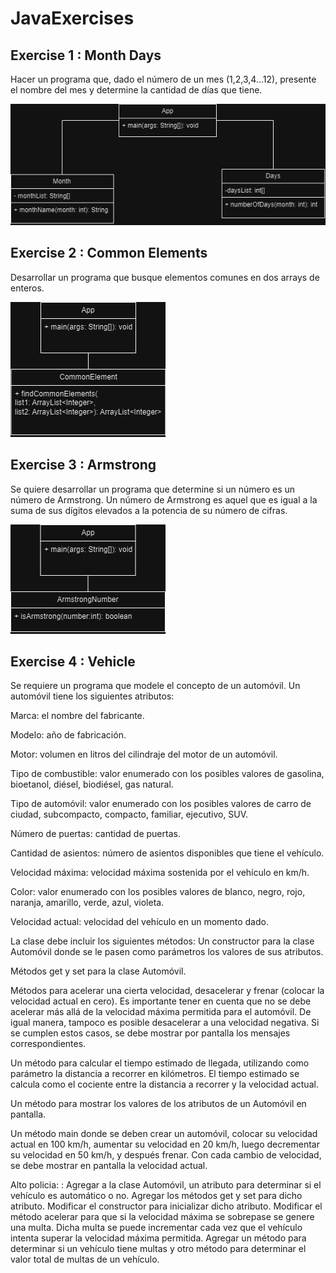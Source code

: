 # JavaExercises

## Exercise 1 : Month Days
Hacer un programa que, dado el número de un mes (1,2,3,4…12), presente el nombre del mes y determine la cantidad de días que tiene.

<img src = "./src/media/javaexercises.drawio.png"> 

## Exercise 2 : Common Elements
Desarrollar un programa que busque elementos comunes en dos arrays de enteros.

<img src = "./src/media/ex2.drawio.png"> 

## Exercise 3 : Armstrong
Se quiere desarrollar un programa que determine si un número es un número de Armstrong. Un número de Armstrong es aquel que es igual a la suma de sus dígitos elevados a la potencia de su número de cifras.

<img src = "./src/media/ex3.drawio.png"> 

## Exercise 4 : Vehicle
Se requiere un programa que modele el concepto de un automóvil. Un automóvil tiene los siguientes atributos:


Marca: el nombre del fabricante.


Modelo: año de fabricación.


Motor: volumen en litros del cilindraje del motor de un automóvil.


Tipo de combustible: valor enumerado con los posibles valores de gasolina, bioetanol, diésel, biodiésel, gas natural.

Tipo de automóvil: valor enumerado con los posibles valores de carro de ciudad, subcompacto, compacto, familiar, ejecutivo, SUV.


Número de puertas: cantidad de puertas.


Cantidad de asientos: número de asientos disponibles que tiene el
vehículo.


Velocidad máxima: velocidad máxima sostenida por el vehículo en km/h.


Color: valor enumerado con los posibles valores de blanco, negro, rojo, naranja, amarillo, verde, azul, violeta.


Velocidad actual: velocidad del vehículo en un momento dado.


La clase debe incluir los siguientes métodos:
Un constructor para la clase Automóvil donde se le pasen como parámetros los valores de sus atributos.


Métodos get y set para la clase Automóvil.


Métodos para acelerar una cierta velocidad, desacelerar y frenar (colocar la velocidad actual en cero). Es importante tener en cuenta que no se debe acelerar más allá de la velocidad máxima permitida para el automóvil. De igual manera, tampoco es posible desacelerar a una velocidad negativa. Si se cumplen estos casos, se debe mostrar por pantalla los mensajes correspondientes.


Un método para calcular el tiempo estimado de llegada, utilizando como parámetro la distancia a recorrer en kilómetros. El tiempo estimado se calcula como el cociente entre la distancia a recorrer y la velocidad actual.


Un método para mostrar los valores de los atributos de un Automóvil en pantalla.


Un método main donde se deben crear un automóvil, colocar su velocidad actual en 100 km/h, aumentar su velocidad en 20 km/h, luego decrementar su velocidad en 50 km/h, y después frenar. Con cada cambio de velocidad, se debe mostrar en pantalla la velocidad actual.


Alto policia: :
Agregar a la clase Automóvil, un atributo para determinar si el vehículo es automático o no. Agregar los métodos get y set para dicho atributo. Modificar el constructor para inicializar dicho atributo.
Modificar el método acelerar para que si la velocidad máxima se sobrepase se genere una multa. Dicha multa se puede incrementar cada vez que el vehículo intenta superar la velocidad máxima permitida.
Agregar un método para determinar si un vehículo tiene multas y otro método para determinar el valor total de multas de un vehículo.


<!-- <img src = "./src/media/ex3.drawio.png">  -->